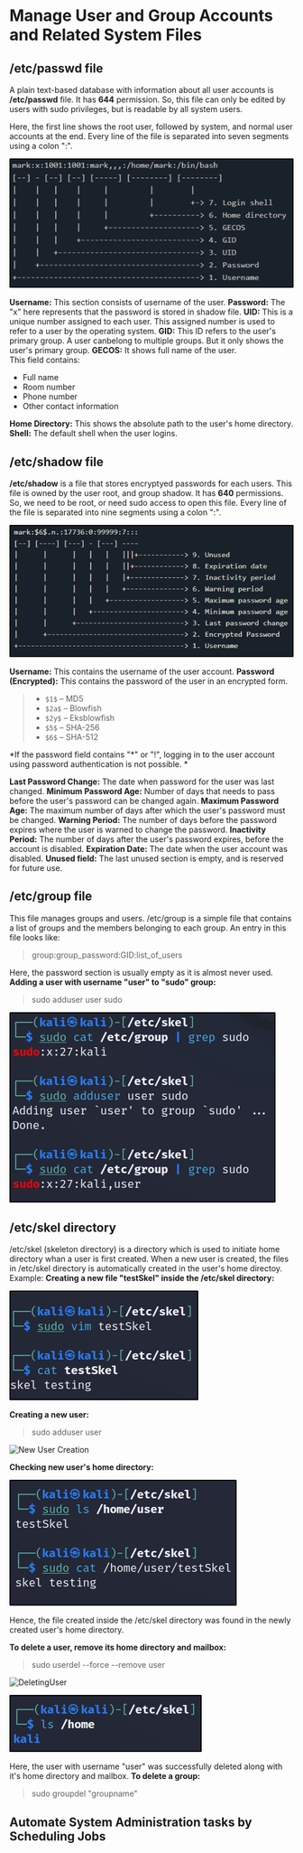 # Manage User and Group Accounts and Related System Files
## /etc/passwd file
A plain text-based database with information about all user accounts is **/etc/passwd** file.
It has **644** permission. So, this file can only be edited by users with sudo privileges, but is readable by all system users.

Here, the first line shows the root user, followed by system, and normal user accounts at the end. 
Every line of the file is separated into seven segments using a colon ":".

![passwd](Assets/9.passwd.png)

**Username:** This section consists of username of the user.
**Password:** The "x" here represents that the password is stored in shadow file. 
**UID:** This is a unique number assigned to each user. This assigned number is used to refer to a user by the operating system. 
**GID:** This ID refers to the user's primary group.
A user canbelong to multiple groups. But it only shows the user's primary group. 
**GECOS:** It shows full name of the user.  
This field contains:
- Full name
- Room number
- Phone number
- Other contact information

**Home Directory:** This shows the absolute path to the user's home directory.
**Shell:** The default shell when the user logins. 
## /etc/shadow file
**/etc/shadow** is a file that stores encryptyed passwords for each users.
This file is owned by the user root, and group shadow. It has **640** permissions. So, we need to be root, or need sudo access to open this file. 
Every line of the file is separated into nine segments using a colon ":".

![shadow](Assets/9.shadow.png)

**Username:** This contains the username of the user account. 
**Password (Encrypted):** This contains the password of the user in an encrypted form. 
> -   `$1$` – MD5
> -   `$2a$` – Blowfish
> -   `$2y$` – Eksblowfish
> -   `$5$` – SHA-256
> -   `$6$` – SHA-512

*If the password field contains "\*" or "!", logging in to the user account using password authentication is not possible. *

**Last Password Change:** The date when password for the user was last changed. 
**Minimum Password Age:** Number of days that needs to pass before the user's password can be changed again. 
**Maximum Password Age:** The maximum number of days after which the user's password must be changed. 
**Warning Period:** The number of days before the password expires where the user is warned to change the password. 
**Inactivity Period:** The number of days after the user's password expires, before the account is disabled.
**Expiration Date:** The date when the user account was disabled. 
**Unused field:** The last unused section is empty, and is reserved for future use. 
## /etc/group file
This file manages groups and users. /etc/group is a simple file that contains a list of groups and the members belonging to each group. 
An entry in this file looks like:
> group:group_password:GID:list_of_users

Here, the password section is usually empty as it is almost never used. 
**Adding a user with username "user" to "sudo" group:**
> sudo adduser user sudo

![Adding User to a Group](Assets/9.userToGroup.png)

## /etc/skel directory
/etc/skel (skeleton directory) is a directory which is used to initiate home directory whan a user is first created. 
When a new user is created, the files in /etc/skel directory is automatically created in the user's home directoy. 
Example:
**Creating a new file "testSkel" inside the /etc/skel directory:**

![skelTest](Assets/9.skeltest.png)

**Creating a new user:**
> sudo adduser user

![New User Creation](9.userCreation.png)

**Checking new user's home directory:**

![newUserHomeDirectory](Assets/9.newUserHomeDir.png)

Hence, the file created inside the /etc/skel directory was found in the newly created user's home directory.

**To delete a user, remove its home directory and mailbox:**
> sudo userdel --force --remove user

![DeletingUser](9.userDel.png)

![HomeDirectorty](Assets/9.home.png)

Here, the user with username "user" was successfully deleted along with it's home directory and mailbox.
**To delete a group:**
> sudo groupdel "groupname"

## Automate System Administration tasks by Scheduling Jobs
